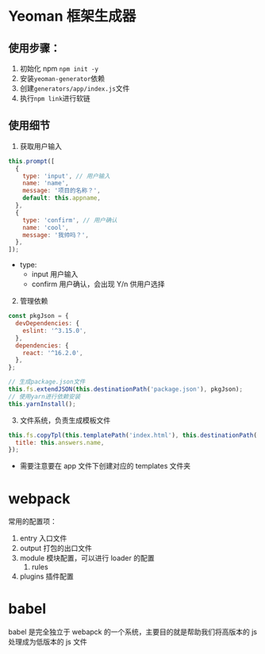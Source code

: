 # Yeoman 框架生成器

## 使用步骤：

1. 初始化 npm `npm init -y`
2. 安装`yeoman-generator`依赖
3. 创建`generators/app/index.js`文件
4. 执行`npm link`进行软链

## 使用细节

1. 获取用户输入

```js
this.prompt([
  {
    type: 'input', // 用户输入
    name: 'name',
    message: '项目的名称？',
    default: this.appname,
  },
  {
    type: 'confirm', // 用户确认
    name: 'cool',
    message: '我帅吗？',
  },
]);
```

- type:
  - input 用户输入
  - confirm 用户确认，会出现 Y/n 供用户选择

2. 管理依赖

```js
const pkgJson = {
  devDependencies: {
    eslint: '^3.15.0',
  },
  dependencies: {
    react: '^16.2.0',
  },
};

// 生成package.json文件
this.fs.extendJSON(this.destinationPath('package.json'), pkgJson);
// 使用yarn进行依赖安装
this.yarnInstall();
```

3. 文件系统，负责生成模板文件

```js
this.fs.copyTpl(this.templatePath('index.html'), this.destinationPath('public/index.html'), {
  title: this.answers.name,
});
```

- 需要注意要在 app 文件下创建对应的 templates 文件夹

# webpack

常用的配置项：

1. entry 入口文件
2. output 打包的出口文件
3. module 模块配置，可以进行 loader 的配置
   1. rules
4. plugins 插件配置

# babel

babel 是完全独立于 webapck 的一个系统，主要目的就是帮助我们将高版本的 js 处理成为低版本的 js 文件

